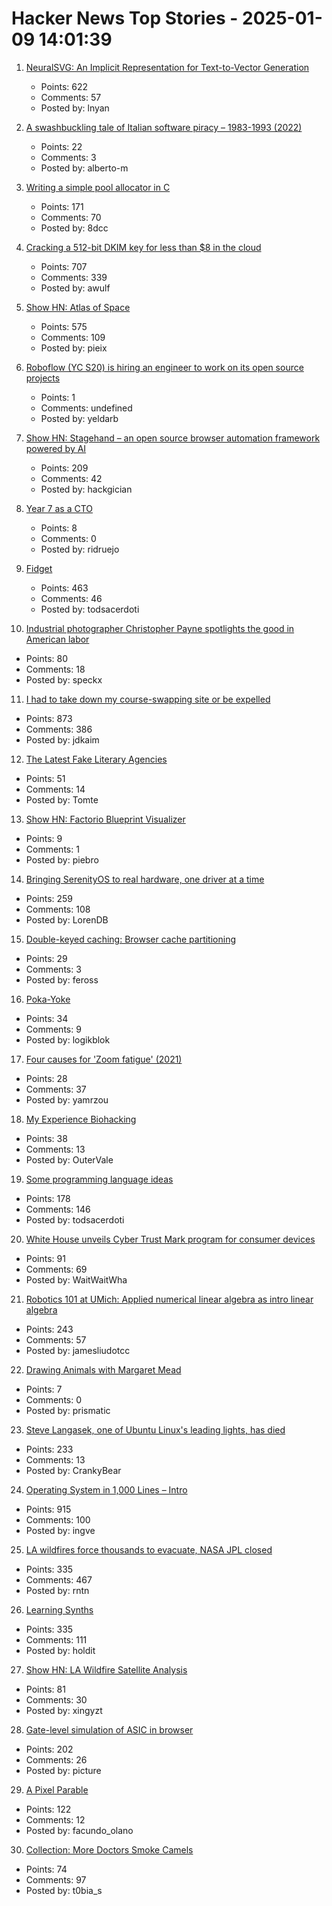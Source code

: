 # Hacker News Top Stories - 2025-01-09 14:01:39

1. [NeuralSVG: An Implicit Representation for Text-to-Vector Generation](https://sagipolaczek.github.io/NeuralSVG/)
   - Points: 622
   - Comments: 57
   - Posted by: lnyan

2. [A swashbuckling tale of Italian software piracy – 1983-1993 (2022)](https://genesistemple.com/a-swashbuckling-tale-of-italian-software-piracy-1983-1993)
   - Points: 22
   - Comments: 3
   - Posted by: alberto-m

3. [Writing a simple pool allocator in C](https://8dcc.github.io/programming/pool-allocator.html)
   - Points: 171
   - Comments: 70
   - Posted by: 8dcc

4. [Cracking a 512-bit DKIM key for less than $8 in the cloud](https://dmarcchecker.app/articles/crack-512-bit-dkim-rsa-key)
   - Points: 707
   - Comments: 339
   - Posted by: awulf

5. [Show HN: Atlas of Space](https://atlasof.space/)
   - Points: 575
   - Comments: 109
   - Posted by: pieix

6. [Roboflow (YC S20) is hiring an engineer to work on its open source projects](https://www.ycombinator.com/companies/roboflow/jobs/cHrnmMH-open-source-software-engineer)
   - Points: 1
   - Comments: undefined
   - Posted by: yeldarb

7. [Show HN: Stagehand – an open source browser automation framework powered by AI](https://github.com/browserbase/stagehand)
   - Points: 209
   - Comments: 42
   - Posted by: hackgician

8. [Year 7 as a CTO](https://miguelcarranza.es/cto-year-7)
   - Points: 8
   - Comments: 0
   - Posted by: ridruejo

9. [Fidget](https://www.mattkeeter.com/projects/fidget/)
   - Points: 463
   - Comments: 46
   - Posted by: todsacerdoti

10. [Industrial photographer Christopher Payne spotlights the good in American labor](https://www.scopeofwork.net/the-honorable-parts/)
   - Points: 80
   - Comments: 18
   - Posted by: speckx

11. [I had to take down my course-swapping site or be expelled](https://www.linkedin.com/posts/jdkaim_github-jdkaimhuskyswap-huskyswap-project-activity-7282609173316415488-1jdb)
   - Points: 873
   - Comments: 386
   - Posted by: jdkaim

12. [The Latest Fake Literary Agencies](https://writerbeware.blog/2024/08/16/the-latest-fake-literary-agencies/)
   - Points: 51
   - Comments: 14
   - Posted by: Tomte

13. [Show HN: Factorio Blueprint Visualizer](https://github.com/piebro/factorio-blueprint-visualizer)
   - Points: 9
   - Comments: 1
   - Posted by: piebro

14. [Bringing SerenityOS to real hardware, one driver at a time](https://sdomi.pl/weblog/23-serenityos-realhw/)
   - Points: 259
   - Comments: 108
   - Posted by: LorenDB

15. [Double-keyed caching: Browser cache partitioning](https://addyosmani.com/blog/double-keyed-caching/)
   - Points: 29
   - Comments: 3
   - Posted by: feross

16. [Poka-Yoke](https://en.wikipedia.org/wiki/Poka-yoke)
   - Points: 34
   - Comments: 9
   - Posted by: logikblok

17. [Four causes for 'Zoom fatigue' (2021)](https://news.stanford.edu/stories/2021/02/four-causes-zoom-fatigue-solutions)
   - Points: 28
   - Comments: 37
   - Posted by: yamrzou

18. [My Experience Biohacking](https://vale.rocks/posts/my-experience-biohacking)
   - Points: 38
   - Comments: 13
   - Posted by: OuterVale

19. [Some programming language ideas](https://jerf.org/iri/post/2025/programming_language_ideas/)
   - Points: 178
   - Comments: 146
   - Posted by: todsacerdoti

20. [White House unveils Cyber Trust Mark program for consumer devices](https://www.nextgov.com/cybersecurity/2025/01/white-house-unveils-cyber-trust-mark-program-consumer-devices/401991/)
   - Points: 91
   - Comments: 69
   - Posted by: WaitWaitWha

21. [Robotics 101 at UMich: Applied numerical linear algebra as intro linear algebra](https://robotics.umich.edu/academics/courses/course-offerings/rob101-fall-2020/)
   - Points: 243
   - Comments: 57
   - Posted by: jamesliudotcc

22. [Drawing Animals with Margaret Mead](https://www.psychologytoday.com/intl/blog/impromptu-man/202412/drawing-animals-with-margaret-mead)
   - Points: 7
   - Comments: 0
   - Posted by: prismatic

23. [Steve Langasek, one of Ubuntu Linux's leading lights, has died](https://thenewstack.io/steve-langasek-one-of-ubuntu-linuxs-leading-lights-has-died/)
   - Points: 233
   - Comments: 13
   - Posted by: CrankyBear

24. [Operating System in 1,000 Lines – Intro](https://operating-system-in-1000-lines.vercel.app/en)
   - Points: 915
   - Comments: 100
   - Posted by: ingve

25. [LA wildfires force thousands to evacuate, NASA JPL closed](https://www.theregister.com/2025/01/08/los_angeles_fires_jpl/)
   - Points: 335
   - Comments: 467
   - Posted by: rntn

26. [Learning Synths](https://learningsynths.ableton.com)
   - Points: 335
   - Comments: 111
   - Posted by: holdit

27. [Show HN: LA Wildfire Satellite Analysis](https://github.com/xingyzt/fire)
   - Points: 81
   - Comments: 30
   - Posted by: xingyzt

28. [Gate-level simulation of ASIC in browser](https://znah.net/tt09/)
   - Points: 202
   - Comments: 26
   - Posted by: picture

29. [A Pixel Parable](https://olano.dev/blog/a-pixel-parable/)
   - Points: 122
   - Comments: 12
   - Posted by: facundo_olano

30. [Collection: More Doctors Smoke Camels](https://tobacco.stanford.edu/cigarettes/doctors-smoking/more-doctors-smoke-camels/)
   - Points: 74
   - Comments: 97
   - Posted by: t0bia_s

